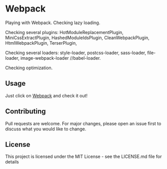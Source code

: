 # Webpack

Playing with Webpack. Checking lazy loading.

Checking several plugins: HotModuleReplacementPlugin, MiniCssExtractPlugin, HashedModuleIdsPlugin, CleanWebpackPlugin, HtmlWebpackPlugin, TerserPlugin,

Checking several loaders: style-loader, postcss-loader, sass-loader, file-loader, image-webpack-loader //babel-loader.

Checking optimization.

## Usage

Just click on [Webpack](https://karolbulwin.github.io/Webpack-demo/dist/) and check it out!

## Contributing

Pull requests are welcome. For major changes, please open an issue first to discuss what you would like to change.

## License

This project is licensed under the MIT License - see the LICENSE.md file for details
